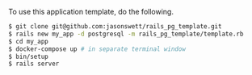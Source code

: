 To use this application template, do the following.

```bash
$ git clone git@github.com:jasonswett/rails_pg_template.git
$ rails new my_app -d postgresql -m rails_pg_template/template.rb
$ cd my_app
$ docker-compose up # in separate terminal window
$ bin/setup
$ rails server
```
